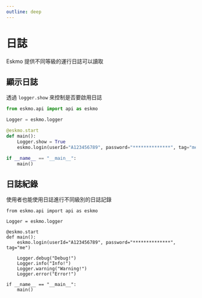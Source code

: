```yaml
---
outline: deep
---
```


# 日誌

Eskmo 提供不同等級的運行日誌可以讀取

## 顯示日誌

透過 `logger.show` 來控制是否要啟用日誌

```python
from eskmo.api import api as eskmo

Logger = eskmo.logger

@eskmo.start
def main():
    Logger.show = True
    eskmo.login(userId="A123456789", password="**************", tag="me")

if __name__ == "__main__":
    main()
```

## 日誌紀錄

使用者也能使用日誌進行不同級別的日誌記錄

```python{9-12}
from eskmo.api import api as eskmo

Logger = eskmo.logger

@eskmo.start
def main():
    eskmo.login(userId="A123456789", password="**************", tag="me")
    
    Logger.debug("Debug!")
    Logger.info("Info!")
    Logger.warning("Warning!")
    Logger.error("Error!")

if __name__ == "__main__":
    main()
```
